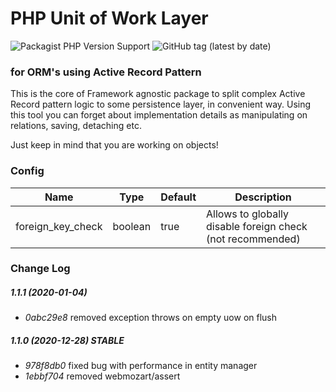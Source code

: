 # PHP Unit of Work Layer
![Packagist PHP Version Support](https://img.shields.io/packagist/php-v/stwarog/uow?style=for-the-badge)
![GitHub tag (latest by date)](https://img.shields.io/github/v/tag/stwarog/uow?color=%237bfc03&style=for-the-badge&label=version)
### for ORM's using Active Record Pattern

This is the core of Framework agnostic package to split complex Active Record pattern logic to some
persistence layer, in convenient way. Using this tool you can forget about implementation details
as manipulating on relations, saving, detaching etc.

Just keep in mind that you are working on objects!

### Config

Name | Type | Default | Description
--- | --- | --- | --- 
foreign_key_check | boolean | true | Allows to globally disable foreign check (not recommended) 

### Change Log

##### 1.1.1 (2020-01-04)
* *0abc29e8* removed exception throws on empty uow on flush

##### 1.1.0 (2020-12-28) STABLE
* *978f8db0* fixed bug with performance in entity manager
* *1ebbf704* removed webmozart/assert
